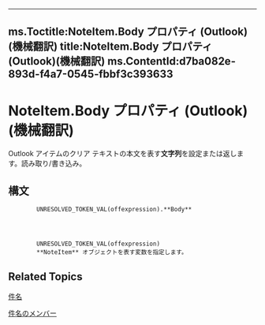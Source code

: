 

---
ms.Toctitle:NoteItem.Body プロパティ (Outlook)(機械翻訳)
title:NoteItem.Body プロパティ (Outlook)(機械翻訳)
ms.ContentId:d7ba082e-893d-f4a7-0545-fbbf3c393633
---
# NoteItem.Body プロパティ (Outlook)(機械翻訳)




Outlook アイテムのクリア テキストの本文を表す**文字列**を設定または返します。読み取り/書き込み。

## 構文

            UNRESOLVED_TOKEN_VAL(offexpression).**Body**




            UNRESOLVED_TOKEN_VAL(offexpression)
            **NoteItem** オブジェクトを表す変数を指定します。



## Related Topics

[件名](ddf5baaa-6e13-a6fb-96e8-311e7761fa98.md)

[件名のメンバー](e468d6a5-5dac-9ec2-779d-e20a2ba9e4d0.md)




